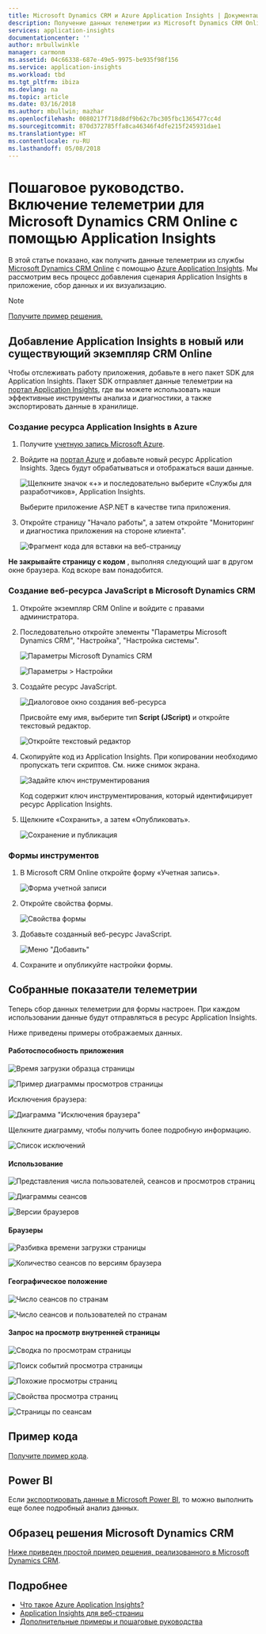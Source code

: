 ```yaml
---
title: Microsoft Dynamics CRM и Azure Application Insights | Документация Майкрософт
description: Получение данных телеметрии из Microsoft Dynamics CRM Online с помощью Application Insights. Пошаговое руководство по настройке, получению данных, визуализации и экспорту.
services: application-insights
documentationcenter: ''
author: mrbullwinkle
manager: carmonm
ms.assetid: 04c66338-687e-49e5-9975-be935f98f156
ms.service: application-insights
ms.workload: tbd
ms.tgt_pltfrm: ibiza
ms.devlang: na
ms.topic: article
ms.date: 03/16/2018
ms.author: mbullwin; mazhar
ms.openlocfilehash: 0080217f718d8df9b62c7bc305fbc1365477cc4d
ms.sourcegitcommit: 870d372785ffa8ca46346f4dfe215f245931dae1
ms.translationtype: HT
ms.contentlocale: ru-RU
ms.lasthandoff: 05/08/2018
---
```

# <a name="walkthrough-enabling-telemetry-for-microsoft-dynamics-crm-online-using-application-insights"></a>Пошаговое руководство. Включение телеметрии для Microsoft Dynamics CRM Online с помощью Application Insights
В этой статье показано, как получить данные телеметрии из службы [Microsoft Dynamics CRM Online](https://www.dynamics.com/) с помощью [Azure Application Insights](https://azure.microsoft.com/services/application-insights/). Мы рассмотрим весь процесс добавления сценария Application Insights в приложение, сбор данных и их визуализацию.

> [!NOTE]
> [Получите пример решения.](https://dynamicsandappinsights.codeplex.com/)
> 
> 

## <a name="add-application-insights-to-new-or-existing-crm-online-instance"></a>Добавление Application Insights в новый или существующий экземпляр CRM Online
Чтобы отслеживать работу приложения, добавьте в него пакет SDK для Application Insights. Пакет SDK отправляет данные телеметрии на [портал Application Insights](https://portal.azure.com), где вы можете использовать наши эффективные инструменты анализа и диагностики, а также экспортировать данные в хранилище.

### <a name="create-an-application-insights-resource-in-azure"></a>Создание ресурса Application Insights в Azure
1. Получите [учетную запись Microsoft Azure](http://azure.com/pricing). 
2. Войдите на [портал Azure](https://portal.azure.com) и добавьте новый ресурс Application Insights. Здесь будут обрабатываться и отображаться ваши данные.

    ![Щелкните значок «+» и последовательно выберите «Службы для разработчиков», Application Insights.](./media/app-insights-sample-mscrm/01.png)

    Выберите приложение ASP.NET в качестве типа приложения.
3. Откройте страницу "Начало работы", а затем откройте "Мониторинг и диагностика приложения на стороне клиента".

    ![Фрагмент кода для вставки на веб-страницу](./media/app-insights-sample-mscrm/03.png)

**Не закрывайте страницу с кодом** , выполняя следующий шаг в другом окне браузера. Код вскоре вам понадобится. 

### <a name="create-a-javascript-web-resource-in-microsoft-dynamics-crm"></a>Создание веб-ресурса JavaScript в Microsoft Dynamics CRM
1. Откройте экземпляр CRM Online и войдите с правами администратора.
2. Последовательно откройте элементы "Параметры Microsoft Dynamics CRM", "Настройка", "Настройка системы".

    ![Параметры Microsoft Dynamics CRM](./media/app-insights-sample-mscrm/00001.png)

    ![Параметры > Настройки](./media/app-insights-sample-mscrm/00002.png)

1. Создайте ресурс JavaScript.

    ![Диалоговое окно создания веб-ресурса](./media/app-insights-sample-mscrm/07.png)

    Присвойте ему имя, выберите тип **Script (JScript)** и откройте текстовый редактор.

    ![Откройте текстовый редактор](./media/app-insights-sample-mscrm/00004.png)
2. Скопируйте код из Application Insights. При копировании необходимо пропускать теги скриптов. См. ниже снимок экрана.

    ![Задайте ключ инструментирования](./media/app-insights-sample-mscrm/000005.png)

    Код содержит ключ инструментирования, который идентифицирует ресурс Application Insights.
3. Щелкните «Сохранить», а затем «Опубликовать».

    ![Сохранение и публикация](./media/app-insights-sample-mscrm/00006.png)

### <a name="instrument-forms"></a>Формы инструментов
1. В Microsoft CRM Online откройте форму «Учетная запись».

    ![Форма учетной записи](./media/app-insights-sample-mscrm/00007.png)
2. Откройте свойства формы.

    ![Свойства формы](./media/app-insights-sample-mscrm/00008.png)
3. Добавьте созданный веб-ресурс JavaScript.

    ![Меню "Добавить"](./media/app-insights-sample-mscrm/13.png)

4. Сохраните и опубликуйте настройки формы.

## <a name="metrics-captured"></a>Собранные показатели телеметрии
Теперь сбор данных телеметрии для формы настроен. При каждом использовании данные будут отправляться в ресурс Application Insights.

Ниже приведены примеры отображаемых данных.

#### <a name="application-health"></a>Работоспособность приложения
![Время загрузки образца страницы](./media/app-insights-sample-mscrm/15.png)

![Пример диаграммы просмотров страницы](./media/app-insights-sample-mscrm/16.png)

Исключения браузера:

![Диаграмма "Исключения браузера"](./media/app-insights-sample-mscrm/17.png)

Щелкните диаграмму, чтобы получить более подробную информацию.

![Список исключений](./media/app-insights-sample-mscrm/18.png)

#### <a name="usage"></a>Использование
![Представления числа пользователей, сеансов и просмотров страниц](./media/app-insights-sample-mscrm/19.png)

![Диаграммы сеансов](./media/app-insights-sample-mscrm/20.png)

![Версии браузеров](./media/app-insights-sample-mscrm/21.png)

#### <a name="browsers"></a>Браузеры
![Разбивка времени загрузки страницы](./media/app-insights-sample-mscrm/22.png)

![Количество сеансов по версиям браузера](./media/app-insights-sample-mscrm/23.png)

#### <a name="geolocation"></a>Географическое положение
![Число сеансов по странам](./media/app-insights-sample-mscrm/24.png)

![Число сеансов и пользователей по странам](./media/app-insights-sample-mscrm/25.png)

#### <a name="inside-page-view-request"></a>Запрос на просмотр внутренней страницы
![Сводка по просмотрам страницы](./media/app-insights-sample-mscrm/26.png)

![Поиск событий просмотра страницы](./media/app-insights-sample-mscrm/27.png)

![Похожие просмотры страниц](./media/app-insights-sample-mscrm/28.png)

![Свойства просмотра страниц](./media/app-insights-sample-mscrm/29.png)

![Страницы по сеансам](./media/app-insights-sample-mscrm/30.png)

## <a name="sample-code"></a>Пример кода
[Получите пример кода](https://dynamicsandappinsights.codeplex.com/).

## <a name="power-bi"></a>Power BI
Если [экспортировать данные в Microsoft Power BI](app-insights-export-power-bi.md), то можно выполнить еще более подробный анализ данных.

## <a name="sample-microsoft-dynamics-crm-solution"></a>Образец решения Microsoft Dynamics CRM
[Ниже приведен простой пример решения, реализованного в Microsoft Dynamics CRM](https://dynamicsandappinsights.codeplex.com/).

## <a name="learn-more"></a>Подробнее
* [Что такое Azure Application Insights?](app-insights-overview.md)
* [Application Insights для веб-страниц](app-insights-javascript.md)
* [Дополнительные примеры и пошаговые руководства](app-insights-code-samples.md)
